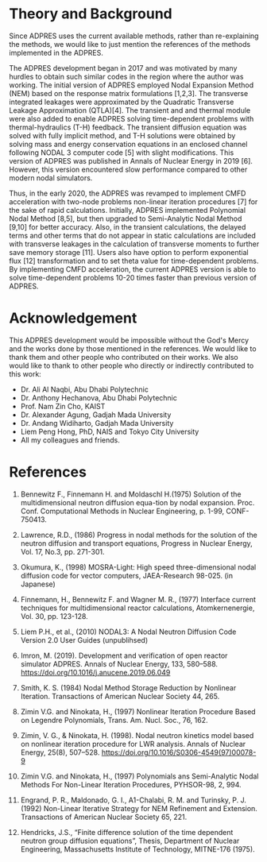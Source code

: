 # Theory and Background

Since ADPRES uses the current available methods, rather than re-explaining the methods, we would like to just mention the references of the methods implemented in the ADPRES.

The ADPRES development began in 2017 and was motivated by many hurdles to obtain such similar codes in the region where the author was working. The initial version of ADPRES employed Nodal Expansion Method (NEM) based on the response matrix formulations [1,2,3]. The transverse integrated leakages were approximated by the Quadratic Transverse Leakage Approximation (QTLA)[4]. The transient and and thermal module were also added to enable ADPRES solving time-dependent problems with thermal-hydraulics (T-H) feedback. The transient diffusion equation was solved with fully implicit method, and T-H solutions were obtained by solving mass and energy conservation equations in an enclosed channel following NODAL 3 computer code [5] with slight modifications. This version of ADPRES was published in Annals of Nuclear Energy in 2019 [6]. However, this version encountered slow performance compared to other modern nodal simulators.

Thus, in the early 2020, the ADPRES was revamped to implement CMFD acceleration with two-node problems non-linear iteration procedures [7] for the sake of rapid calculations. Initially, ADPRES implemented Polynomial Nodal Method [8,5], but then upgraded to Semi-Analytic Nodal Method [9,10] for better accuracy. Also, in the transient calculations, the delayed terms and other terms that do not appear in static calculations are included with transverse leakages in the calculation of transverse moments to further save memory storage [11]. Users also have option to perform exponential flux [12] transformation and to set theta value for time-dependent problems. By implementing CMFD acceleration, the current ADPRES version is able to solve time-dependent problems 10-20 times faster than previous version of ADPRES.

# Acknowledgement

This ADPRES development would be impossible without the God's Mercy and the works done by those mentioned in the references. We would like to thank them and other people who contributed on their works. We also would like to thank to other people who directly or indirectly contributed to this work:

* Dr. Ali Al Naqbi, Abu Dhabi Polytechnic
* Dr. Anthony Hechanova, Abu Dhabi Polytechnic
* Prof. Nam Zin Cho, KAIST
* Dr. Alexander Agung, Gadjah Mada University
* Dr. Andang Widiharto, Gadjah Mada University
* Liem Peng Hong, PhD, NAIS and Tokyo City University
* All my colleagues and friends.

# References
1. Bennewitz F., Finnemann H. and Moldaschl H.(1975)  Solution of the multidimensional neutron diffusion equa-tion by nodal expansion. Proc. Conf. Computational Methods in Nuclear Engineering, p. 1-99, CONF-750413.

2. Lawrence, R.D., (1986) Progress in nodal methods for the solution of the neutron diffusion and transport equations, Progress in Nuclear Energy, Vol. 17, No.3, pp. 271-301.

3. Okumura, K., (1998) MOSRA-Light: High speed three-dimensional nodal diffusion code for vector computers, JAEA-Research 98-025. (in Japanese)

4. Finnemann, H., Bennewitz F. and Wagner M. R., (1977) Interface current techniques for multidimensional reactor calculations, Atomkernenergie, Vol. 30, pp. 123-128.

5. Liem P.H., et al., (2010) NODAL3: A Nodal Neutron Diffusion Code Version 2.0 User Guides (unpublihsed)

6. Imron, M. (2019). Development and verification of open reactor simulator ADPRES. Annals of Nuclear Energy, 133, 580–588. https://doi.org/10.1016/j.anucene.2019.06.049

7. Smith, K. S. (1984) Nodal Method Storage Reduction by Nonlinear Iteration. Transactions of American Nuclear Society 44, 265.

8. Zimin V.G. and Ninokata, H., (1997) Nonlinear Iteration Procedure Based on Legendre Polynomials, Trans. Am. Nucl. Soc., 76, 162.

9. Zimin, V. G., & Ninokata, H. (1998). Nodal neutron kinetics model based on nonlinear iteration procedure for LWR analysis. Annals of Nuclear Energy, 25(8), 507–528. https://doi.org/10.1016/S0306-4549(97)00078-9

10. Zimin V.G. and Ninokata, H., (1997) Polynomials ans Semi-Analytic Nodal Methods For Non-Linear Iteration Procedures, PYHSOR-98, 2, 994.

11. Engrand, P. R., Maldonado, G. I., A1-Chalabi, R. M. and Turinsky, P. J. (1992) Non-Linear Iterative Strategy for NEM Refinement and Extension. Transactions of American Nuclear Society 65, 221.

12. Hendricks, J.S., “Finite difference solution of the time dependent neutron group diffusion equations”, Thesis, Department of Nuclear Engineering, Massachusetts Institute of Technology, MITNE-176 (1975).
